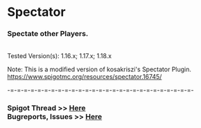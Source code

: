 # Spectator
### Spectate other Players. 
<br/>Tested Version(s): 1.16.x; 1.17.x; 1.18.x

Note: This is a modified version of kosakriszi's Spectator Plugin. https://www.spigotmc.org/resources/spectator.16745/

-=-=-=-=-=-=-=-=-=-=-=-=-=-=-=-=-=-=-=-=-=-=-=-=-=-=-=-
### Spigot Thread >> [Here](https://www.spigotmc.org/resources/spectator.93051/)<br/>Bugreports, Issues >> [Here](https://github.com/CuzIm1Tigaaa/Spectator/issues)
